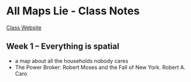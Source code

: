 # All Maps Lie - Class Notes

[Class Website](https://all-maps-lie-2020.netlify.com/)

## Week 1 – Everything is spatial
* a map about all the households nobody cares
* The Power Broker: Robert Moses and the Fall of New York. Robert A. Caro